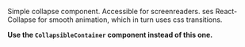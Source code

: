 Simple collapse component. Accessible for screenreaders. 
ses React-Collapse for smooth animation, which in turn uses 
css transitions.

**Use the `CollapsibleContainer` component instead of this one.**
